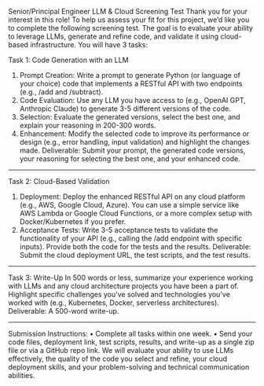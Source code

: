 Senior/Principal Engineer LLM & Cloud Screening Test
Thank you for your interest in this role! To help us assess your fit for this project, we’d like you to complete the following screening test. The goal is to evaluate your ability to leverage LLMs, generate and refine code, and validate it using cloud-based infrastructure.
You will have 3 tasks:

Task 1: Code Generation with an LLM
1. Prompt Creation: Write a prompt to generate Python (or language of your choice) code that implements a RESTful API with two endpoints (e.g., /add and /subtract).
2. Code Evaluation: Use any LLM you have access to (e.g., OpenAI GPT, Anthropic Claude) to generate 3-5 different versions of the code.
3. Selection: Evaluate the generated versions, select the best one, and explain your reasoning in 200-300 words.
4. Enhancement: Modify the selected code to improve its performance or design (e.g., error handling, input validation) and highlight the changes made.
Deliverable: Submit your prompt, the generated code versions, your reasoning for selecting the best one, and your enhanced code.
________________________________________
Task 2: Cloud-Based Validation
1. Deployment: Deploy the enhanced RESTful API on any cloud platform (e.g., AWS, Google Cloud, Azure). You can use a simple service like AWS Lambda or Google Cloud Functions, or a more complex setup with Docker/Kubernetes if you prefer.
2. Acceptance Tests: Write 3-5 acceptance tests to validate the functionality of your API (e.g., calling the /add endpoint with specific inputs). Provide both the code for the tests and the results.
Deliverable: Submit the cloud deployment URL, the test scripts, and the test results.
________________________________________
Task 3: Write-Up
In 500 words or less, summarize your experience working with LLMs and any cloud architecture projects you have been a part of. Highlight specific challenges you've solved and technologies you've worked with (e.g., Kubernetes, Docker, serverless architectures).
Deliverable: A 500-word write-up.
________________________________________
Submission Instructions:
• Complete all tasks within one week.
• Send your code files, deployment link, test scripts, results, and write-up as a single zip file or via a GitHub repo link.
We will evaluate your ability to use LLMs effectively, the quality of the code you select and refine, your cloud deployment skills, and your problem-solving and technical communication abilities.